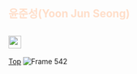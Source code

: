 ## <span style="color:#FFD8BFD8">**윤준성(Yoon Jun Seong)**</span>
[<img width='25' height='25' src='https://png.pngtree.com/png-vector/20221018/ourmid/pngtree-instagram-icon-png-image_6315974.png'>](https://www.instagram.com/heavyrain_on/?hl=ko)
---


<a href="#" class="btn--success">Top</a>
![Frame 542](https://github.com/PinkSoju/PinkSoju/assets/127680963/2426d5e7-268a-46f8-82a6-60f011fb8431)
